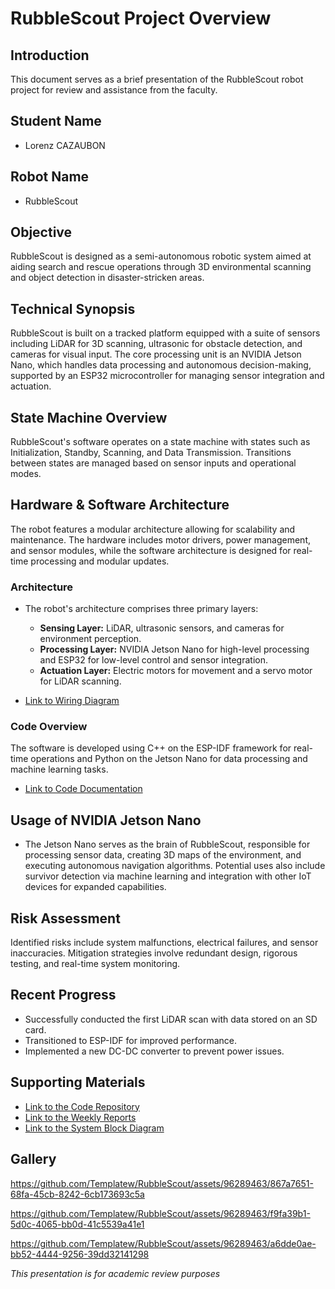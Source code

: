 # RubbleScout Project Overview

## Introduction
This document serves as a brief presentation of the RubbleScout robot project for review and assistance from the faculty.

## Student Name
- Lorenz CAZAUBON

## Robot Name
- RubbleScout

## Objective
RubbleScout is designed as a semi-autonomous robotic system aimed at aiding search and rescue operations through 3D environmental scanning and object detection in disaster-stricken areas.

## Technical Synopsis
RubbleScout is built on a tracked platform equipped with a suite of sensors including LiDAR for 3D scanning, ultrasonic for obstacle detection, and cameras for visual input. The core processing unit is an NVIDIA Jetson Nano, which handles data processing and autonomous decision-making, supported by an ESP32 microcontroller for managing sensor integration and actuation.

## State Machine Overview
RubbleScout's software operates on a state machine with states such as Initialization, Standby, Scanning, and Data Transmission. Transitions between states are managed based on sensor inputs and operational modes.

## Hardware & Software Architecture
The robot features a modular architecture allowing for scalability and maintenance. The hardware includes motor drivers, power management, and sensor modules, while the software architecture is designed for real-time processing and modular updates.

### Architecture
- The robot's architecture comprises three primary layers:
  - **Sensing Layer:** LiDAR, ultrasonic sensors, and cameras for environment perception.
  - **Processing Layer:** NVIDIA Jetson Nano for high-level processing and ESP32 for low-level control and sensor integration.
  - **Actuation Layer:** Electric motors for movement and a servo motor for LiDAR scanning.

- [Link to Wiring Diagram](https://github.com/Templatew/RubbleScout/blob/main/Docs/Wiring/ESP32/Schematic_RubbleScout_2024-02-16.pdf)

### Code Overview
The software is developed using C++ on the ESP-IDF framework for real-time operations and Python on the Jetson Nano for data processing and machine learning tasks.

- [Link to Code Documentation](https://github.com/Templatew/RubbleScout/blob/main/Code/Main/README.md)

## Usage of NVIDIA Jetson Nano
- The Jetson Nano serves as the brain of RubbleScout, responsible for processing sensor data, creating 3D maps of the environment, and executing autonomous navigation algorithms. Potential uses also include survivor detection via machine learning and integration with other IoT devices for expanded capabilities.

## Risk Assessment
Identified risks include system malfunctions, electrical failures, and sensor inaccuracies. Mitigation strategies involve redundant design, rigorous testing, and real-time system monitoring.

## Recent Progress
- Successfully conducted the first LiDAR scan with data stored on an SD card.
- Transitioned to ESP-IDF for improved performance.
- Implemented a new DC-DC converter to prevent power issues.

## Supporting Materials
- [Link to the Code Repository](https://github.com/Templatew/RubbleScout/tree/main/Code)
- [Link to the Weekly Reports](https://github.com/Templatew/RubbleScout/tree/main/Docs/Weekly%20Reports)
- [Link to the System Block Diagram](#)

## **Gallery**

https://github.com/Templatew/RubbleScout/assets/96289463/867a7651-68fa-45cb-8242-6cb173693c5a

https://github.com/Templatew/RubbleScout/assets/96289463/f9fa39b1-5d0c-4065-bb0d-41c5539a41e1

https://github.com/Templatew/RubbleScout/assets/96289463/a6dde0ae-bb52-4444-9256-39dd32141298

*This presentation is for academic review purposes*
